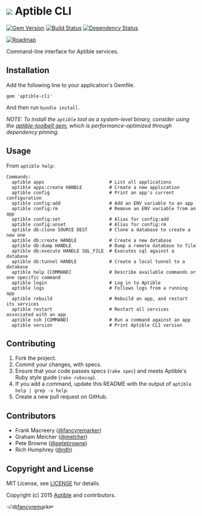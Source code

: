 # ![](https://raw.github.com/aptible/straptible/master/lib/straptible/rails/templates/public.api/icon-60px.png) Aptible CLI

[![Gem Version](https://badge.fury.io/rb/aptible-cli.png)](https://rubygems.org/gems/aptible-cli)
[![Build Status](https://travis-ci.org/aptible/aptible-cli.png?branch=master)](https://travis-ci.org/aptible/aptible-cli)
[![Dependency Status](https://gemnasium.com/aptible/aptible-cli.png)](https://gemnasium.com/aptible/aptible-cli)

[![Roadmap](https://badge.waffle.io/aptible/aptible-cli.svg?label=ready&title=roadmap)](http://waffle.io/aptible/aptible-cli)

Command-line interface for Aptible services.

## Installation

Add the following line to your application's Gemfile.

    gem 'aptible-cli'

And then run `bundle install`.

*NOTE: To install the `aptible` tool as a system-level binary, consider using the [aptible-toolbelt gem](https://github.com/aptible/aptible-toolbelt), which is performance-optimized through dependency pinning.*

## Usage

From `aptible help`:

```
Commands:
  aptible apps                        # List all applications
  aptible apps:create HANDLE          # Create a new application
  aptible config                      # Print an app's current configuration
  aptible config:add                  # Add an ENV variable to an app
  aptible config:rm                   # Remove an ENV variable from an app
  aptible config:set                  # Alias for config:add
  aptible config:unset                # Alias for config:rm
  aptible db:clone SOURCE DEST        # Clone a database to create a new one
  aptible db:create HANDLE            # Create a new database
  aptible db:dump HANDLE              # Dump a remote database to file
  aptible db:execute HANDLE SQL_FILE  # Executes sql against a database
  aptible db:tunnel HANDLE            # Create a local tunnel to a database
  aptible help [COMMAND]              # Describe available commands or one specific command
  aptible login                       # Log in to Aptible
  aptible logs                        # Follows logs from a running app
  aptible rebuild                     # Rebuild an app, and restart its services
  aptible restart                     # Restart all services associated with an app
  aptible ssh [COMMAND]               # Run a command against an app
  aptible version                     # Print Aptible CLI version
```

## Contributing

1. Fork the project.
1. Commit your changes, with specs.
1. Ensure that your code passes specs (`rake spec`) and meets Aptible's Ruby style guide (`rake rubocop`).
1. If you add a command, update this README with the output of `aptible help | grep -v help`.
1. Create a new pull request on GitHub.

## Contributors

* Frank Macreery ([@fancyremarker](https://github.com/fancyremarker))
* Graham Melcher ([@melcher](https://github.com/melcher))
* Pete Browne ([@petebrowne](https://github.com/petebrowne))
* Rich Humphrey ([@rdh](https://github.com/rdh))


## Copyright and License

MIT License, see [LICENSE](LICENSE.md) for details.

Copyright (c) 2015 [Aptible](https://www.aptible.com) and contributors.

[<img src="https://s.gravatar.com/avatar/f7790b867ae619ae0496460aa28c5861?s=60" style="border-radius: 50%;" alt="@fancyremarker" />](https://github.com/fancyremarker)

